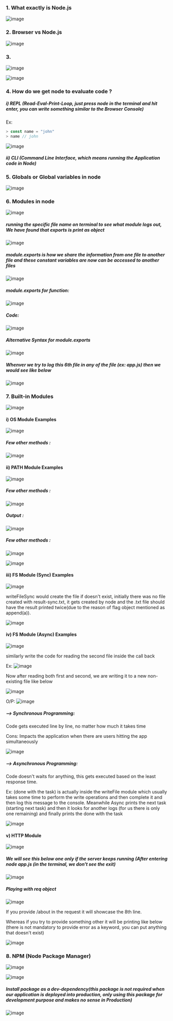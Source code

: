 ### 1. What exactly is Node.js

![image](https://user-images.githubusercontent.com/42731246/148641702-e6489a07-5e05-4d35-80a2-b9de2be26ad0.png)

### 2. Browser vs Node.js

![image](https://user-images.githubusercontent.com/42731246/148641801-db97750f-66b2-4bbb-adbe-ba6358eb8693.png)

### 3.

![image](https://user-images.githubusercontent.com/42731246/148687257-44f274f7-0a85-4e7c-b5c2-287773ddcb73.png)

![image](https://user-images.githubusercontent.com/42731246/148687290-6e6a3104-455d-4277-8366-42bc8da2660e.png)

### 4. How do we get node to evaluate code ?

##### i) REPL (Read-Eval-Print-Loop, just press node in the terminal and hit enter, you can write something similar to the Browser Console)

Ex:

```js
> const name = "john"
> name // john
```

![image](https://user-images.githubusercontent.com/42731246/149760220-5d29aa58-2d08-4036-b13e-454a862ad96e.png)

##### ii) CLI (Command Line Interface, which means running the Application code in Node)

### 5. Globals or Global variables in node

![image](https://user-images.githubusercontent.com/42731246/149764083-5efd9c72-6d28-4ef6-aa28-4d6b5ed7029a.png)

### 6. Modules in node

![image](https://user-images.githubusercontent.com/42731246/149765925-02b060be-b2f1-4b6f-a9ed-151b05258baa.png)

##### running the specific file name on terminal to see what module logs out, We have found that exports is print as object

![image](https://user-images.githubusercontent.com/42731246/149766102-3665baff-04ac-43bd-bf28-e0d31e3516bb.png)

##### module.exports is how we share the information from one file to another file and these constant variables are now can be accessed to another files

![image](https://user-images.githubusercontent.com/42731246/149766541-ef0472a6-0c78-4c84-9be4-4f8abfb8551b.png)

##### module.exports for function:

![image](https://user-images.githubusercontent.com/42731246/149767432-8902c678-7725-418e-9c38-4796b75fc034.png)

##### Code:

![image](https://user-images.githubusercontent.com/42731246/149767263-b93938ef-e097-4b6c-8d20-43520f1de2e1.png)

##### Alternative Syntax for module.exports

![image](https://user-images.githubusercontent.com/42731246/149768251-9ae1c18f-b46a-45fb-8693-9a23c3e5ab8a.png)

##### Whenver we try to log this 6th file in any of the file (ex: app.js) then we would see like below

![image](https://user-images.githubusercontent.com/42731246/149768161-fb7eba15-d2e9-44f1-8bb9-f7f35eba4cd7.png)

### 7. Built-in Modules

![image](https://user-images.githubusercontent.com/42731246/149769069-e5ce98be-b27b-4f99-a32e-38765d5073d0.png)

#### i) OS Module Examples

![image](https://user-images.githubusercontent.com/42731246/149820442-10ad6dc7-1594-43ba-a149-ba826c9e30c3.png)

##### Few other methods :

![image](https://user-images.githubusercontent.com/42731246/149820642-e1912518-24cf-4881-bad3-da6764a9544f.png)

#### ii) PATH Module Examples

![image](https://user-images.githubusercontent.com/42731246/149821213-3d57f5cb-6867-4eb0-88cb-eaa953e911cf.png)

##### Few other methods :

![image](https://user-images.githubusercontent.com/42731246/149821465-862dde43-655f-4b85-8fbd-ea320de450e1.png)

##### Output :

![image](https://user-images.githubusercontent.com/42731246/149821493-a1d22d7c-b2cf-41ee-80c3-301bc4756cd8.png)

##### Few other methods :

![image](https://user-images.githubusercontent.com/42731246/149821877-0efaa915-3e72-43a4-a3a7-da77c6be238a.png)

![image](https://user-images.githubusercontent.com/42731246/149821895-9af5148d-9ab9-4369-aa38-e64de73f280a.png)

#### iii) FS Module (Sync) Examples

![image](https://user-images.githubusercontent.com/42731246/149822521-c6555443-fb18-48f4-994d-b6d1c36d1467.png)

writeFileSync would create the file if doesn't exist, initially there was no file created with result-sync.txt, it gets created by node and the .txt file should have the result printed twice(due to the reason of flag object mentioned as append(a)).

![image](https://user-images.githubusercontent.com/42731246/149822726-65cb2446-86b5-4b70-8ad4-cad5b1aab8fa.png)

#### iv) FS Module (Async) Examples

![image](https://user-images.githubusercontent.com/42731246/149823297-788050e5-3594-494d-b221-32e1bd206502.png)

similarly write the code for reading the second file inside the call back

Ex:
![image](https://user-images.githubusercontent.com/42731246/149918682-b9a02f95-ff01-4c77-91dc-343b9e6678e5.png)

Now after reading both first and second, we are writing it to a new non-existing file like below

![image](https://user-images.githubusercontent.com/42731246/149919033-a21e9674-1942-4fb9-b84a-dbfc26e69e1c.png)

O/P:
![image](https://user-images.githubusercontent.com/42731246/149918880-3ab2d173-00e3-45fa-a340-0be89aedfb13.png)

##### --> Synchronous Programming:

Code gets executed line by line, no matter how much it takes time

Cons: Impacts the application when there are users hitting the app simultaneously

![image](https://user-images.githubusercontent.com/42731246/149921078-041defc9-baf0-458c-a1e8-58c110310723.png)

##### --> Asynchronous Programming:

Code doesn't waits for anything, this gets executed based on the least response time.

Ex:
(done with the task) is actually inside the writeFile module which usually takes some time to perform the write operations and then complete it and then log this message to the console. Meanwhile Async prints the next task (starting next task) and then it looks for another logs (for us there is only one remaining) and finally prints the done with the task

![image](https://user-images.githubusercontent.com/42731246/149922212-7444be7e-e08c-48c3-852e-0974665db017.png)

#### v) HTTP Module

![image](https://user-images.githubusercontent.com/42731246/149926011-a47b2741-534a-4145-ac5a-ffb69b278689.png)

##### We will see this below one only if the server keeps running (After entering node app.js (in the terminal, we don't see the exit)

![image](https://user-images.githubusercontent.com/42731246/149925952-66c853db-1832-47fe-834e-92268aa9d191.png)

##### Playing with req object

![image](https://user-images.githubusercontent.com/42731246/149927647-9f49966a-eb5b-4406-bc25-386f93a81284.png)

If you provide /about in the request it will showcase the 8th line.

Whereas if you try to provide something other it will be printing like below (there is not mandatory to provide error as a keyword, you can put anything that doesn't exist)

![image](https://user-images.githubusercontent.com/42731246/149927807-378e0596-b233-45ad-80a2-796536dc54af.png)

### 8. NPM (Node Package Manager)

![image](https://user-images.githubusercontent.com/42731246/149929037-b1bedc4f-d671-4652-9ca0-7f04b88fa09b.png)

![image](https://user-images.githubusercontent.com/42731246/149929305-73a14145-26dc-40a7-9a6f-00bb015e9501.png)


##### Install package as a dev-dependency(this package is not required when our application is deployed into production, only using this package for development purpose and makes no sense in Production)

![image](https://user-images.githubusercontent.com/42731246/149930692-ad46d0a3-ffc8-4beb-9971-daaa4c170796.png)

